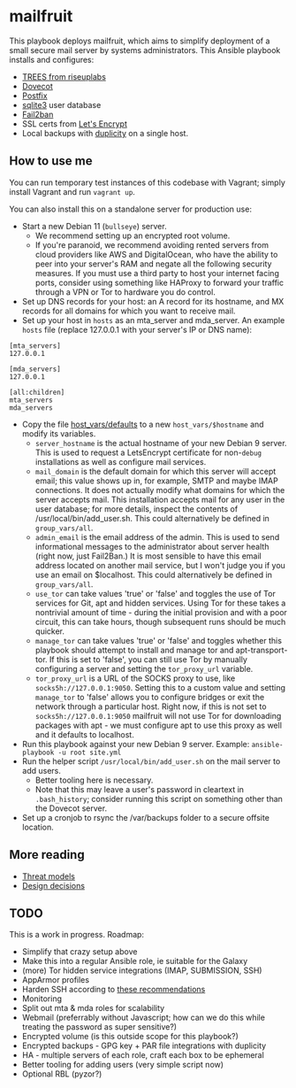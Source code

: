 # mailfruit

This playbook deploys mailfruit, which aims to simplify deployment of a small secure mail server by systems administrators. This Ansible playbook installs and configures:
- [TREES from riseuplabs](https://0xacab.org/riseuplabs/trees)
- [Dovecot](https://en.wikipedia.org/wiki/Dovecot_(software))
- [Postfix](https://en.wikipedia.org/wiki/Postfix_(software))
- [sqlite3](https://en.wikipedia.org/wiki/SQLite) user database
- [Fail2ban](https://www.fail2ban.org/wiki/index.php/Main_Page)
- SSL certs from [Let's Encrypt](https://letsencrypt.org)
- Local backups with [duplicity](http://duplicity.nongnu.org)
on a single host.

## How to use me
You can run temporary test instances of this codebase with Vagrant; simply install Vagrant and run `vagrant up`.

You can also install this on a standalone server for production use:
- Start a new Debian 11 (`bullseye`) server.
  - We recommend setting up an encrypted root volume.
  - If you're paranoid, we recommend avoiding rented servers from cloud providers like AWS and DigitalOcean, who have the ability to peer into your server's RAM and negate all the following security measures. If you must use a third party to host your internet facing ports, consider using something like HAProxy to forward your traffic through a VPN or Tor to hardware you do control.
- Set up DNS records for your host: an A record for its hostname, and MX records for all domains for which you want to receive mail.
- Set up your host in `hosts` as an mta_server and mda_server. An example `hosts` file (replace 127.0.0.1 with your server's IP or DNS name):
```
[mta_servers]
127.0.0.1

[mda_servers]
127.0.0.1

[all:children]
mta_servers
mda_servers
```
- Copy the file [host_vars/defaults](/host_vars/defaults) to a new `host_vars/$hostname` and modify its variables.
  - `server_hostname` is the actual hostname of your new Debian 9 server. This is used to request a LetsEncrypt certificate for non-`debug` installations as well as configure mail services.
  - `mail_domain` is the default domain for which this server will accept email; this value shows up in, for example, SMTP and maybe IMAP connections. It does not actually modify what domains for which the server accepts mail. This installation accepts mail for any user in the user database; for more details, inspect the contents of /usr/local/bin/add_user.sh. This could alternatively be defined in `group_vars/all`.
  - `admin_email` is the email address of the admin. This is used to send informational messages to the administrator about server health (right now, just Fail2Ban.) It is most sensible to have this email address located on another mail service, but I won't judge you if you use an email on $localhost. This could alternatively be defined in `group_vars/all`.
  - `use_tor` can take values 'true' or 'false' and toggles the use of Tor services for Git, apt and hidden services. Using Tor for these takes a nontrivial amount of time - during the initial provision and with a poor circuit, this can take hours, though subsequent runs should be much quicker.
  - `manage_tor` can take values 'true' or 'false' and toggles whether this playbook should attempt to install and manage tor and apt-transport-tor. If this is set to 'false', you can still use Tor by manually configuring a server and setting the `tor_proxy_url` variable.
  - `tor_proxy_url` is a URL of the SOCKS proxy to use, like `socks5h://127.0.0.1:9050`. Setting this to a custom value and setting `manage_tor` to 'false' allows you to configure bridges or exit the network through a particular host. Right now, if this is not set to `socks5h://127.0.0.1:9050` mailfruit will not use Tor for downloading packages with apt - we must configure apt to use this proxy as well and it defaults to localhost.
- Run this playbook against your new Debian 9 server. Example: `ansible-playbook -u root site.yml`
- Run the helper script `/usr/local/bin/add_user.sh` on the mail server to add users.
  - Better tooling here is necessary.
  - Note that this may leave a user's password in cleartext in `.bash_history`; consider running this script on something other than the Dovecot server.
- Set up a cronjob to rsync the /var/backups folder to a secure offsite location.

## More reading
* [Threat models](docs/threat_models.md)
* [Design decisions](docs/design_decisions.md)

## TODO
This is a work in progress. Roadmap:
- Simplify that crazy setup above
- Make this into a regular Ansible role, ie suitable for the Galaxy
- (more) Tor hidden service integrations (IMAP, SUBMISSION, SSH)
- AppArmor profiles
- Harden SSH according to [these recommendations](https://github.com/stribika/stribika.github.io/blob/master/_posts/2015-01-04-secure-secure-shell.md)
- Monitoring
- Split out mta & mda roles for scalability
- Webmail (preferrably without Javascript; how can we do this while treating the password as super sensitive?)
- Encrypted volume (is this outside scope for this playbook?)
- Encrypted backups - GPG key + PAR file integrations with duplicity
- HA - multiple servers of each role, craft each box to be ephemeral
- Better tooling for adding users (very simple script now)
- Optional RBL (pyzor?)
